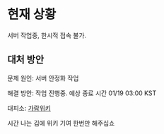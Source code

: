 # 현재 상황
서버 작업중, 한시적 접속 불가.

## 대처 방안
문제 원인: 서버 안정화 작업

해결 방안: 작업 진행중. 예상 종료 시간 01/19 03:00 KST

대피소: [가람위키](https://garam.wiki)


시간 나는 김에 위키 기여 한번만 해주십쇼
